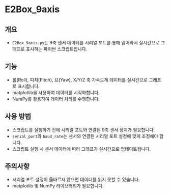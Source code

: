# E2Box_9axis

## 개요
- `E2Box_9axis.py`는 9축 센서 데이터를 시리얼 포트를 통해 읽어와서 실시간으로 그래프로 표시하는 파이썬 스크립트입니다.

## 기능
- 롤(Roll), 피치(Pitch), 요(Yaw), X/Y/Z 축 가속도계 데이터를 실시간으로 그래프로 표시합니다.
- matplotlib을 사용하여 데이터를 시각화합니다.
- NumPy를 활용하여 데이터 처리를 수행합니다.

## 사용 방법
- 스크립트를 실행하기 전에 시리얼 포트와 연결된 9축 센서 장치가 필요합니다.
- `serial_port`와 `baud_rate`는 센서와 연결된 시리얼 포트 설정에 맞게 조정해야 합니다.
- 스크립트 실행 시 센서 데이터에 따라 그래프가 실시간으로 업데이트됩니다.

## 주의사항
- 시리얼 포트 설정이 올바르지 않으면 데이터를 읽지 못할 수 있습니다.
- matplotlib 및 NumPy 라이브러리가 필요합니다.
